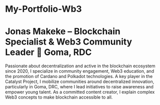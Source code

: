 # My-Portfolio-Wb3 
Jonas Makeke – Blockchain Specialist & Web3 Community Leader 📍 Goma, RDC
=
Passionate about decentralization and active in the blockchain ecosystem since 2020, 
I specialize in community engagement, Web3 education, and the promotion of Cardano and Polkadot technologies. A key player in the Catalyst Project, I mobilize communities around decentralized innovation, particularly in Goma, DRC, where I lead initiatives to raise awareness and empower young talent. As a committed content creator, I explain complex Web3 concepts to make blockchain accessible to all.
